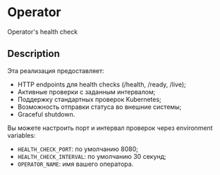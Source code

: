 # Operator

Operator's health check

## Description

Эта реализация предоставляет:

- HTTP endpoints для health checks (/health, /ready, /live);
- Активные проверки с заданным интервалом;
- Поддержку стандартных проверок Kubernetes;
- Возможность отправки статуса во внешние системы;
- Graceful shutdown.

Вы можете настроить порт и интервал проверок через environment variables:

- `HEALTH_CHECK_PORT`: по умолчанию 8080;
- `HEALTH_CHECK_INTERVAL`: по умолчанию 30 секунд;
- `OPERATOR_NAME`: имя вашего оператора.



